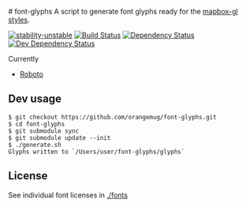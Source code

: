 # font-glyphs
A script to generate font glyphs ready for the [mapbox-gl styles](https://www.mapbox.com/mapbox-gl-style-spec).

[![stability-unstable](https://img.shields.io/badge/stability-unstable-yellow.svg)][stability]
[![Build Status](https://circleci.com/gh/orangemug/font-glyphs.png?style=shield)][circleci]
[![Dependency Status](https://david-dm.org/orangemug/font-glyphs.svg)][dm-prod]
[![Dev Dependency Status](https://david-dm.org/orangemug/font-glyphs/dev-status.svg)][dm-dev]

[stability]:   https://github.com/orangemug/stability-badges#unstable
[circleci]:    https://circleci.com/gh/orangemug/font-glyphs
[dm-prod]:     https://david-dm.org/orangemug/font-glyphs
[dm-dev]:      https://david-dm.org/orangemug/font-glyphs#info=devDependencies

Currently

 - [Roboto](https://github.com/google/roboto)



## Dev usage

```
$ git checkout https://github.com/orangemug/font-glyphs.git
$ cd font-glyphs
$ git submodule sync
$ git submodule update --init
$ ./generate.sh
Glyphs written to `/Users/user/font-glyphs/glyphs`
``` 


## License
See individual font licenses in [./fonts](/fonts)
